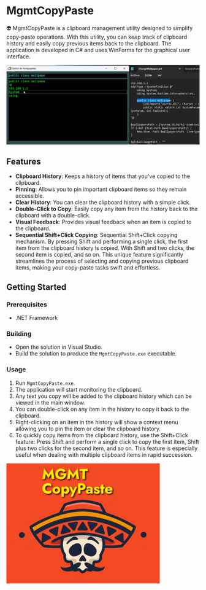 # MgmtCopyPaste

👽 MgmtCopyPaste is a clipboard management utility designed to simplify copy-paste operations. With this utility, you can keep track of clipboard history and easily copy previous items back to the clipboard. The application is developed in C# and uses WinForms for the graphical user interface.

![GIF](IMG/GIF.gif)

## Features

- **Clipboard History**: Keeps a history of items that you've copied to the clipboard.
- **Pinning**: Allows you to pin important clipboard items so they remain accessible.
- **Clear History**: You can clear the clipboard history with a simple click.
- **Double-Click to Copy**: Easily copy any item from the history back to the clipboard with a double-click.
- **Visual Feedback**: Provides visual feedback when an item is copied to the clipboard.
- **Sequential Shift+Click Copying**: Sequential Shift+Click copying mechanism. By pressing Shift and performing a single click, the first item from the clipboard history is copied. With Shift and two clicks, the second item is copied, and so on. This unique feature significantly streamlines the process of selecting and copying previous clipboard items, making your copy-paste tasks swift and effortless.

## Getting Started

### Prerequisites

- .NET Framework

### Building

- Open the solution in Visual Studio.
- Build the solution to produce the `MgmtCopyPaste.exe` executable.

### Usage

1. Run `MgmtCopyPaste.exe`.
2. The application will start monitoring the clipboard.
3. Any text you copy will be added to the clipboard history which can be viewed in the main window.
4. You can double-click on any item in the history to copy it back to the clipboard.
5. Right-clicking on an item in the history will show a context menu allowing you to pin the item or clear the clipboard history.
6. To quickly copy items from the clipboard history, use the Shift+Click feature: Press Shift and perform a single click to copy the first item, Shift plus two clicks for the second item, and so on. This feature is especially useful when dealing with multiple clipboard items in rapid succession.


<img src="IMG/logo.png" width="400">

